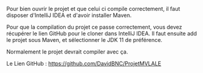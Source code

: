 Pour bien ouvrir le projet et que celui ci compile correctement, il faut disposer d'IntelliJ IDEA et d'avoir installer Maven.

Pour que la compilation du projet ce passe correctement, vous devez récupérer le lien GitHub pour le cloner dans IntelliJ IDEA.
Il faut ensuite add le projet sous Maven, et sélectionner le JDK 11 de préférence.

Normalement le projet devrait compiler avec ça.

Le Lien GitHub : https://github.com/DavidBNC/ProjetMVLALE

